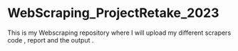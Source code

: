 # WebScraping_ProjectRetake_2023
This is my Webscraping repository where I will upload my different scrapers code , report and the output .
